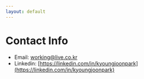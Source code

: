 ```yaml
---
layout: default
---
```


# Contact Info

- Email: [working@live.co.kr](mailto:working@live.co.kr)
- Linkedin: [https://linkedin.com/in/kyoungjoonpark](https://linkedin.com/in/kyoungjoonpark)
